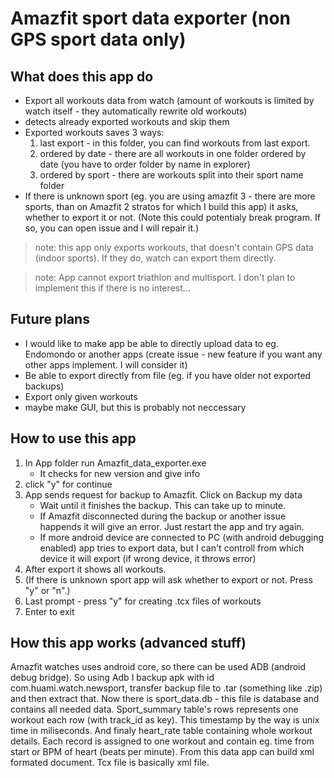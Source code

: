 # Amazfit sport data exporter (non GPS sport data only)

## What does this app do
* Export all workouts data from watch (amount of workouts is limited by watch itself - they automatically rewrite old workouts)
* detects already exported workouts and skip them
* Exported workouts saves 3 ways:
    1. last export - in this folder, you can find workouts from last export.
    2. ordered by date - there are all workouts in one folder ordered by date (you have to order folder by name in explorer)
    3. ordered by sport - there are workouts split into their sport name folder
* If there is unknown sport (eg. you are using amazfit 3 - there are more sports, than on Amazfit 2 stratos for which I build this app) it asks, whether to export it or not. (Note this could potentialy break program. If so, you can open issue and I will repair it.)

> note: this app only exports workouts, that doesn't contain GPS data (indoor sports). If they do, watch can export them directly.

> note: App cannot export triathlon and multisport. I don't plan to implement this if there is no interest...

## Future plans
* I would like to make app be able to directly upload data to eg. Endomondo or another apps (create issue - new feature if you want any other apps implement. I will consider it)
* Be able to export directly from file (eg. if you have older not exported backups)
* Export only given workouts
* maybe make GUI, but this is probably not neccessary

## How to use this app
1. In App folder run Amazfit_data_exporter.exe
    * It checks for new version and give info
2. click "y" for continue
3. App sends request for backup to Amazfit. Click on Backup my data
    * Wait until it finishes the backup. This can take up to minute.
    * If Amazfit disconnected during the backup or another issue happends it will give an error. Just restart the app and try again.
    * If more android device are connected to PC (with android debugging enabled) app tries to export data, but I can't controll from which device it will export (if wrong device, it throws error)
4. After export it shows all workouts.
5. (If there is unknown sport app will ask whether to export or not. Press "y" or "n".)
6. Last prompt - press "y" for creating .tcx files of workouts
7. Enter to exit

## How this app works (advanced stuff)
Amazfit watches uses android core, so there can be used ADB (android debug bridge). So using Adb I backup apk with id com.huami.watch.newsport, transfer backup file to .tar (something like .zip) and then extract that. Now there is sport_data.db - this file is database and contains all needed data. Sport_summary table's rows represents one workout each row (with track_id as key). This timestamp by the way is unix time in miliseconds. And finaly heart_rate table containing whole workout details. Each record is assigned to one workout and contain eg. time from start or BPM of heart (beats per minute). From this data app can build xml formated document. Tcx file is basically xml file.
